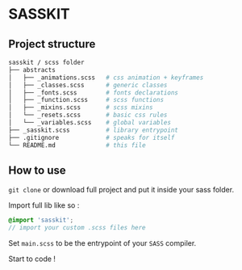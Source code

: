 # SASSKIT
## Project structure
```sh
sasskit / scss folder         
├── abstracts
│   ├── _animations.scss   # css animation + keyframes
│   ├── _classes.scss      # generic classes
│   ├── _fonts.scss        # fonts declarations
│   ├── _function.scss     # scss functions
│   ├── _mixins.scss       # scss mixins
│   └── _resets.scss       # basic css rules
│   └── _variables.scss    # global variables
├── _sasskit.scss          # library entrypoint
├── .gitignore             # speaks for itself
└── README.md              # this file
```
## How to use
`git clone` or download full project and put it inside your sass folder.

Import full lib like so :
```scss
@import 'sasskit';
// import your custom .scss files here
```

Set `main.scss` to be the entrypoint of your `SASS` compiler.

Start to code !
